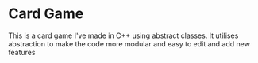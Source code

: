 # Card Game
This is a card game I've made in C++ using abstract classes. It utilises abstraction to make the code more modular and easy to edit and add new features
